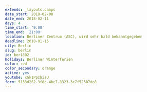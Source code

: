 ```yaml
---
extends: _layouts.camps
date_start: 2018-02-08
date_end: 2018-02-11
days: 4
time_start: '9:00'
time_end: '21:00'
location: Berliner Zentrum (ABC), wird sehr bald bekanntgegeben
deadline: 2018-01-15
city: Berlin
slug: berlin
id: ber1802
holidays: Berliner Winterferien
color: red
color_secondary: orange
active: yes
youtube: xGk1PpIbisU
form: 5133d262-3f8c-4bc7-8323-3c7f52507dc8
---
```


